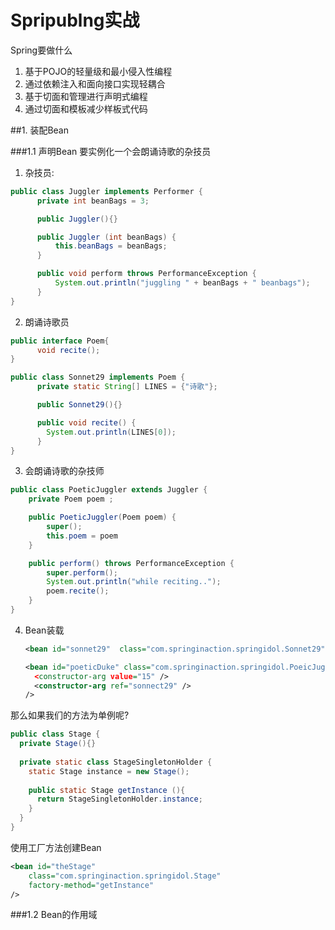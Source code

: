 # Spripublng实战

Spring要做什么

1. 基于POJO的轻量级和最小侵入性编程
2. 通过依赖注入和面向接口实现轻耦合
3. 基于切面和管理进行声明式编程
4. 通过切面和模板减少样板式代码

##1. 装配Bean

###1.1 声明Bean
要实例化一个会朗诵诗歌的杂技员

1.  杂技员:
  ```java
  public class Juggler implements Performer {
        private int beanBags = 3;

        public Juggler(){}

        public Juggler (int beanBags) {
            this.beanBags = beanBags;
        }

        public void perform throws PerformanceException {
            System.out.println("juggling " + beanBags + " beanbags");
        }
  }
  ```

2.  朗诵诗歌员

  ```java
  public interface Poem{
        void recite();
  }
  
  public class Sonnet29 implements Poem {
        private static String[] LINES = {"诗歌"};

        public Sonnet29(){}

        public void recite() {
          System.out.println(LINES[0]);
        }
  }
  ```
3. 会朗诵诗歌的杂技师

  ```java
  public class PoeticJuggler extends Juggler {
      private Poem poem ;

      public PoeticJuggler(Poem poem) {
          super();
          this.poem = poem
      }

      public perform() throws PerformanceException {
          super.perform();
          System.out.println("while reciting..");
          poem.recite();
      } 
  }
  ```
  
4. Bean装载
    
    ```xml
    <bean id="sonnet29"  class="com.springinaction.springidol.Sonnet29"/>
    
    <bean id="poeticDuke" class="com.springinaction.springidol.PoeicJuggler"
      <constructor-arg value="15" />
      <constructor-arg ref="sonnect29" /> 
    />
    ```

那么如果我们的方法为单例呢?


```java
public class Stage {
  private Stage(){}
  
  private static class StageSingletonHolder {
    static Stage instance = new Stage();
    
    public static Stage getInstance (){
      return StageSingletonHolder.instance;
    }
  }
}
```

使用工厂方法创建Bean

```xml
<bean id="theStage" 
    class="com.springinaction.springidol.Stage"
    factory-method="getInstance"
/>
```

###1.2 Bean的作用域

